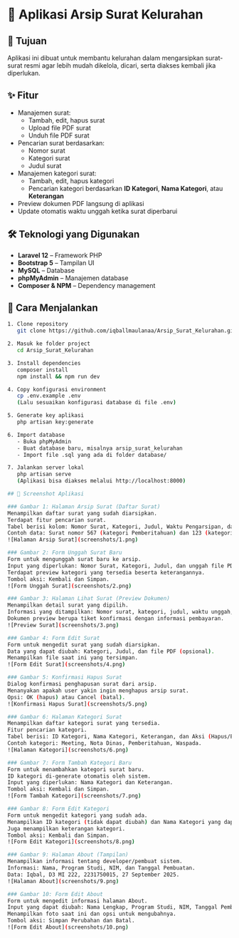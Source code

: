 # 📂 Aplikasi Arsip Surat Kelurahan

## 🎯 Tujuan
Aplikasi ini dibuat untuk membantu kelurahan dalam mengarsipkan surat-surat resmi agar lebih mudah dikelola, dicari, serta diakses kembali jika diperlukan.

## ✨ Fitur
- Manajemen surat:
  - Tambah, edit, hapus surat
  - Upload file PDF surat
  - Unduh file PDF surat
- Pencarian surat berdasarkan:
  - Nomor surat
  - Kategori surat
  - Judul surat
- Manajemen kategori surat:
  - Tambah, edit, hapus kategori
  - Pencarian kategori berdasarkan **ID Kategori**, **Nama Kategori**, atau **Keterangan**
- Preview dokumen PDF langsung di aplikasi
- Update otomatis waktu unggah ketika surat diperbarui

## 🛠️ Teknologi yang Digunakan
- **Laravel 12** – Framework PHP
- **Bootstrap 5** – Tampilan UI
- **MySQL** – Database
- **phpMyAdmin** – Manajemen database
- **Composer & NPM** – Dependency management

## 🚀 Cara Menjalankan
```bash
1. Clone repository
   git clone https://github.com/iqballmaulanaa/Arsip_Surat_Kelurahan.git

2. Masuk ke folder project
   cd Arsip_Surat_Kelurahan

3. Install dependencies
   composer install
   npm install && npm run dev

4. Copy konfigurasi environment
   cp .env.example .env
   (Lalu sesuaikan konfigurasi database di file .env)

5. Generate key aplikasi
   php artisan key:generate

6. Import database
   - Buka phpMyAdmin
   - Buat database baru, misalnya arsip_surat_kelurahan
   - Import file .sql yang ada di folder database/

7. Jalankan server lokal
   php artisan serve
   (Aplikasi bisa diakses melalui http://localhost:8000)

## 📸 Screenshot Aplikasi

### Gambar 1: Halaman Arsip Surat (Daftar Surat)
Menampilkan daftar surat yang sudah diarsipkan.  
Terdapat fitur pencarian surat.  
Tabel berisi kolom: Nomor Surat, Kategori, Judul, Waktu Pengarsipan, dan Aksi (Hapus).  
Contoh data: Surat nomor 567 (kategori Pemberitahuan) dan 123 (kategori Nota Dinas).  
![Halaman Arsip Surat](screenshots/1.png)

### Gambar 2: Form Unggah Surat Baru
Form untuk mengunggah surat baru ke arsip.  
Input yang diperlukan: Nomor Surat, Kategori, Judul, dan unggah file PDF.  
Terdapat preview kategori yang tersedia beserta keterangannya.  
Tombol aksi: Kembali dan Simpan.  
![Form Unggah Surat](screenshots/2.png)

### Gambar 3: Halaman Lihat Surat (Preview Dokumen)
Menampilkan detail surat yang dipilih.  
Informasi yang ditampilkan: Nomor surat, kategori, judul, waktu unggah, dan preview dokumen.  
Dokumen preview berupa tiket konfirmasi dengan informasi pembayaran.  
![Preview Surat](screenshots/3.png)

### Gambar 4: Form Edit Surat
Form untuk mengedit surat yang sudah diarsipkan.  
Data yang dapat diubah: Kategori, Judul, dan file PDF (opsional).  
Menampilkan file saat ini yang tersimpan.  
![Form Edit Surat](screenshots/4.png)

### Gambar 5: Konfirmasi Hapus Surat
Dialog konfirmasi penghapusan surat dari arsip.  
Menanyakan apakah user yakin ingin menghapus arsip surat.  
Opsi: OK (hapus) atau Cancel (batal).  
![Konfirmasi Hapus Surat](screenshots/5.png)

### Gambar 6: Halaman Kategori Surat
Menampilkan daftar kategori surat yang tersedia.  
Fitur pencarian kategori.  
Tabel berisi: ID Kategori, Nama Kategori, Keterangan, dan Aksi (Hapus/Edit).  
Contoh kategori: Meeting, Nota Dinas, Pemberitahuan, Waspada.  
![Halaman Kategori](screenshots/6.png)

### Gambar 7: Form Tambah Kategori Baru
Form untuk menambahkan kategori surat baru.  
ID kategori di-generate otomatis oleh sistem.  
Input yang diperlukan: Nama Kategori dan Keterangan.  
Tombol aksi: Kembali dan Simpan.  
![Form Tambah Kategori](screenshots/7.png)

### Gambar 8: Form Edit Kategori
Form untuk mengedit kategori yang sudah ada.  
Menampilkan ID kategori (tidak dapat diubah) dan Nama Kategori yang dapat diedit.  
Juga menampilkan keterangan kategori.  
Tombol aksi: Kembali dan Simpan.  
![Form Edit Kategori](screenshots/8.png)

### Gambar 9: Halaman About (Tampilan)
Menampilkan informasi tentang developer/pembuat sistem.  
Informasi: Nama, Program Studi, NIM, dan Tanggal Pembuatan.  
Data: Iqbal, D3 MI 222, 2231750015, 27 September 2025.  
![Halaman About](screenshots/9.png)

### Gambar 10: Form Edit About
Form untuk mengedit informasi halaman About.  
Input yang dapat diubah: Nama Lengkap, Program Studi, NIM, Tanggal Pembuatan, dan Foto Developer.  
Menampilkan foto saat ini dan opsi untuk mengubahnya.  
Tombol aksi: Simpan Perubahan dan Batal.  
![Form Edit About](screenshots/10.png)

